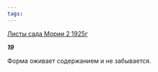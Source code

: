 ```yaml
---
tags:
---
```



[Листы сада Мории 2 1925г](/agni/1925)



___19___

Форма оживает содержанием и не забывается.   


